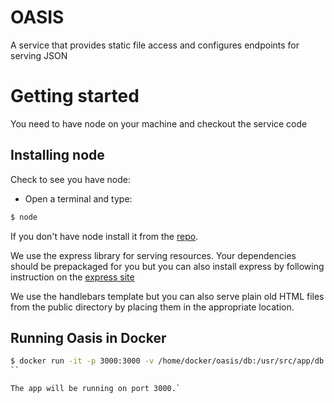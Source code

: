 # OASIS
A service that provides static file access and configures endpoints for serving JSON

# Getting started

You need to have node on your machine and checkout the service code
## Installing node
Check to see you have node:

* Open a terminal and type:
```sh
$ node
```

If you don't have node install it from the [repo](https://nodejs.org/download/release/latest/).

We use the express library for serving resources. Your dependencies should be prepackaged for you but you
can also install express by following instruction on the [express site](http://expressjs.com/en/starter/generator.html)

We use the handlebars template but you can also serve plain old HTML files from the public directory by placing them
in the appropriate location.

## Running Oasis in Docker
```sh
$ docker run -it -p 3000:3000 -v /home/docker/oasis/db:/usr/src/app/db --name oasis gcr.io/goodwatercap-1/oasis:latest
``

The app will be running on port 3000.`



